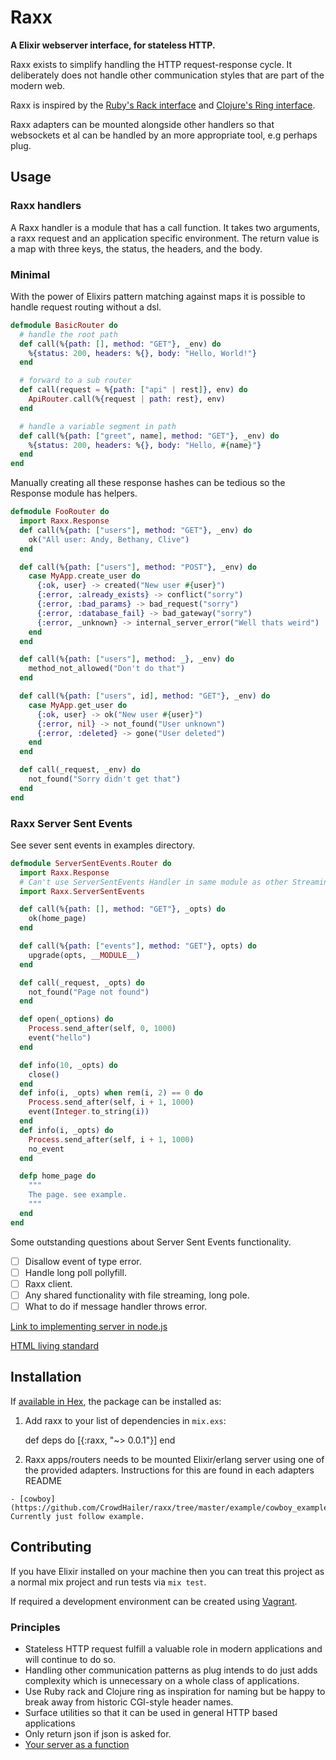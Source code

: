 # Raxx

**A Elixir webserver interface, for stateless HTTP.**

Raxx exists to simplify handling the HTTP request-response cycle.
It deliberately does not handle other communication styles that are part of the modern web.

Raxx is inspired by the [Ruby's Rack interface](http://rack.github.io/) and [Clojure's Ring interface](https://github.com/ring-clojure).

Raxx adapters can be mounted alongside other handlers so that websockets et al can be handled by an more appropriate tool, e.g perhaps plug.

## Usage

### Raxx handlers
A Raxx handler is a module that has a call function.
It takes two arguments, a raxx request and an application specific environment.
The return value is a map with three keys, the status, the headers, and the body.

### Minimal

With the power of Elixirs pattern matching against maps it is possible to handle request routing without a dsl.

```elixir
defmodule BasicRouter do
  # handle the root path
  def call(%{path: [], method: "GET"}, _env) do
    %{status: 200, headers: %{}, body: "Hello, World!"}
  end

  # forward to a sub router
  def call(request = %{path: ["api" | rest]}, env) do
    ApiRouter.call(%{request | path: rest}, env)
  end

  # handle a variable segment in path
  def call(%{path: ["greet", name], method: "GET"}, _env) do
    %{status: 200, headers: %{}, body: "Hello, #{name}"}
  end
end
```

Manually creating all these response hashes can be tedious so the Response module has helpers.

```elixir
defmodule FooRouter do
  import Raxx.Response
  def call(%{path: ["users"], method: "GET"}, _env) do
    ok("All user: Andy, Bethany, Clive")
  end

  def call(%{path: ["users"], method: "POST"}, _env) do
    case MyApp.create_user do
      {:ok, user} -> created("New user #{user}")
      {:error, :already_exists} -> conflict("sorry")
      {:error, :bad_params} -> bad_request("sorry")
      {:error, :database_fail} -> bad_gateway("sorry")
      {:error, _unknown} -> internal_server_error("Well thats weird")
    end
  end

  def call(%{path: ["users"], method: _}, _env) do
    method_not_allowed("Don't do that")
  end

  def call(%{path: ["users", id], method: "GET"}, _env) do
    case MyApp.get_user do
      {:ok, user} -> ok("New user #{user}")
      {:error, nil} -> not_found("User unknown")
      {:error, :deleted} -> gone("User deleted")
    end
  end

  def call(_request, _env) do
    not_found("Sorry didn't get that")
  end
end
```

### Raxx Server Sent Events

See sever sent events in examples directory.

```elixir
defmodule ServerSentEvents.Router do
  import Raxx.Response
  # Can't use ServerSentEvents Handler in same module as other Streaming handlers.
  import Raxx.ServerSentEvents

  def call(%{path: [], method: "GET"}, _opts) do
    ok(home_page)
  end

  def call(%{path: ["events"], method: "GET"}, opts) do
    upgrade(opts, __MODULE__)
  end

  def call(_request, _opts) do
    not_found("Page not found")
  end

  def open(_options) do
    Process.send_after(self, 0, 1000)
    event("hello")
  end

  def info(10, _opts) do
    close()
  end
  def info(i, _opts) when rem(i, 2) == 0 do
    Process.send_after(self, i + 1, 1000)
    event(Integer.to_string(i))
  end
  def info(i, _opts) do
    Process.send_after(self, i + 1, 1000)
    no_event
  end

  defp home_page do
    """
    The page. see example.
    """
  end
end
```

Some outstanding questions about Server Sent Events functionality.

- [ ] Disallow event of type error.
- [ ] Handle long poll pollyfill.
- [ ] Raxx client.
- [ ] Any shared functionality with file streaming, long pole.
- [ ] What to do if message handler throws error.

[Link to implementing server in node.js](http://www.html5rocks.com/en/tutorials/eventsource/basics/)

[HTML living standard](https://html.spec.whatwg.org/multipage/comms.html#server-sent-events)

## Installation

If [available in Hex](https://hex.pm/docs/publish), the package can be installed as:

  1. Add raxx to your list of dependencies in `mix.exs`:

        def deps do
          [{:raxx, "~> 0.0.1"}]
        end

  2. Raxx apps/routers needs to be mounted Elixir/erlang server using one of the provided adapters. Instructions for this are found in each adapters README

    - [cowboy](https://github.com/CrowdHailer/raxx/tree/master/example/cowboy_example). Currently just follow example.

## Contributing

If you have Elixir installed on your machine then you can treat this project as a normal mix project and run tests via `mix test`.

If required a development environment can be created using [Vagrant](www.vagrantup.com).

### Principles

- Stateless HTTP request fulfill a valuable role in modern applications and will continue to do so.
- Handling other communication patterns as plug intends to do just adds complexity which is unnecessary on a whole class of applications.
- Use Ruby rack and Clojure ring as inspiration for naming but be happy to break away from historic CGI-style header names.
- Surface utilities so that it can be used in general HTTP based applications
- Only return json if json is asked for.
- [Your server as a function](https://monkey.org/~marius/funsrv.pdf)
